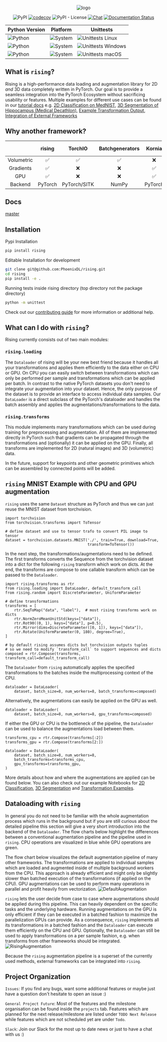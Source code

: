 <div align="center">

![logo](docs/source/images/logo/rising_logo.svg "rising")

![PyPI](https://img.shields.io/pypi/v/rising)
[![codecov](https://codecov.io/gh/PhoenixDL/rising/branch/master/graph/badge.svg)](https://codecov.io/gh/PhoenixDL/rising)
![PyPI - License](https://img.shields.io/pypi/l/rising)
[![Chat](https://img.shields.io/badge/Slack-PhoenixDL-orange)](https://join.slack.com/t/phoenixdl/shared_invite/enQtODgwODI0MTE1MjgzLTJkZDE4N2NhM2VmNzVhYTEyMzI3NzFmMDY0NjM3MzJlZWRmMTk5ZWM1YzY2YjY5ZGQ1NWI1YmJmOTdiYTdhYTE)
[![Documentation Status](https://readthedocs.org/projects/rising/badge/?version=latest)](https://rising.readthedocs.io/en/latest/?badge=latest)

</div>

| Python Version                                                 | Platform                                             | Unittests                                                                                         |
|----------------------------------------------------------------|------------------------------------------------------|---------------------------------------------------------------------------------------------------|
| ![Python](https://img.shields.io/badge/python-3.6/3.7/3.8-orange) | ![System](https://img.shields.io/badge/Linux-blue)   | ![Unittests Linux](https://github.com/PhoenixDL/rising/workflows/Unittests%20Linux/badge.svg)     |
| ![Python](https://img.shields.io/badge/python-3.6/3.7/3.8-orange) | ![System](https://img.shields.io/badge/Windows-blue) | ![Unittests Windows](https://github.com/PhoenixDL/rising/workflows/Unittests%20Windows/badge.svg) |
| ![Python](https://img.shields.io/badge/python-3.6/3.7/3.8-orange) | ![System](https://img.shields.io/badge/MacOS-blue)   | ![Unittests macOS](https://github.com/PhoenixDL/rising/workflows/Unittests%20MacOS/badge.svg)    |

## What is `rising`?
Rising is a high-performance data loading and augmentation library for 2D *and* 3D data completely written in PyTorch.
Our goal is to provide a seamless integration into the PyTorch Ecosystem without sacrificing usability or features.
Multiple examples for different use cases can be found in our [tutorial docs](https://rising.readthedocs.io/en/latest/tutorials.html) e.g. 
[2D Classification on MedNIST](https://github.com/PhoenixDL/rising/blob/master/notebooks/classification_2d_mednist.ipynb),
[3D Segmentation of Hippocampus (Medical Decathlon)](https://github.com/PhoenixDL/rising/blob/master/notebooks/lightning_segmentation.ipynb),
[Example Transformation Output](https://rising.readthedocs.io/en/latest/transformations.html),
[Integration of External Frameworks](https://rising.readthedocs.io/en/latest/external_augmentation.html)

## Why another framework?
|  | rising | TorchIO | Batchgenerators | Kornia | DALI | Vanilla PyTorch | Albumentations |
|:----------:|:-------:|:------------:|:---------------:|:-------:|:----:|:---------------:|:--------------:|
| Volumetric | ✅ | ✅ | ✅ | ❌ | ❌ | ❌ | ❌ |
| Gradients | ✅ | ❌ | ❌ | ✅ | ❌ | ❌ | ❌ |
| GPU | ✅ | ❌ | ❌ | ✅ | ✅ | ❌ | ❌ |
| Backend | PyTorch | PyTorch/SITK | NumPy | PyTorch | C++ | PyTorch | NumPy |

## Docs
[master](https://rising.readthedocs.io/en/latest/)

## Installation
Pypi Installation
```bash
pip install rising
```

Editable Installation for development

```bash
git clone git@github.com:PhoenixDL/rising.git
cd rising
pip install -e .
```

Running tests inside rising directory (top directory not the package directory)
```bash
python -m unittest
```

Check out our [contributing guide](https://rising.readthedocs.io/en/latest/contributing.html) for more information or additional help.

## What can I do with `rising`?
Rising currently consists out of two main modules:

### `rising.loading`
The `Dataloader` of rising will be your new best friend because it handles all your transformations and applies them efficiently to the data either on CPU or GPU.
On CPU you can easily switch between transformations which can only be performed per sample and transformations which can be applied per batch.
In contrast to the native PyTorch datasets you don't need to integrate your augmentation into your dataset.
Hence, the only purpose of the dataset is to provide an interface to access individual data samples.
Our `DataLoader` is a direct subclass of the PyTorch's dataloader and handles the batch assembly and applies the augmentations/transformations to the data.

### `rising.transforms`
This module implements many transformations which can be used during training for preprocessing and augmentation.
All of them are implemented directly in PyTorch such that gradients can be propagated through the transformations and (optionally) it can be applied on the GPU.
Finally, all transforms are implemented for 2D (natural images) and 3D (volumetric) data.

In the future, support for keypoints and other geometric primitives which can be assembled by connected points will be added.

## `rising` MNIST Example with CPU and GPU augmentation
`rising` uses the same `Dataset` structure as PyTorch and thus we can just reuse the MNIST dataset from torchvision.
```python3
import torchvision
from torchvision.transforms import ToTensor

# define dataset and use to tensor trafo to convert PIL image to tensor
dataset = torchvision.datasets.MNIST('./', train=True, download=True,
                                     transform=ToTensor())
```

In the next step, the transformations/augmentations need to be defined.
The first transforms converts the Sequence from the torchvision dataset into a dict for the following `rising` transform which work on dicts.
At the end, the transforms are compose to one callable transform which can be passed to the `Dataloader`. 

```python3
import rising.transforms as rtr
from rising.loading import DataLoader, default_transform_call
from rising.random import DiscreteParameter, UniformParameter

# define transformations
transforms = [
    rtr.SeqToMap("data", "label"),  # most rising transforms work on dicts
    rtr.NormZeroMeanUnitStd(keys=["data"]),
    rtr.Rot90((0, 1), keys=["data"], p=0.5),
    rtr.Mirror(dims=DiscreteParameter([0, 1]), keys=["data"]),
    rtr.Rotate(UniformParameter(0, 180), degree=True),
]

# by default rising assumes dicts but torchvision outputs tuples
# so we need to modify `transform_call` to support sequences and dicts
composed = rtr.Compose(transforms, transform_call=default_transform_call)
```

The `Dataloader` from `rising` automatically applies the specified transformations to the batches inside the multiprocessing context of the CPU.
```python3
dataloader = DataLoader(
    dataset, batch_size=8, num_workers=8, batch_transforms=composed)
```

Alternatively, the augmentations can easily be applied on the GPU as well.
```python3
dataloader = DataLoader(
    dataset, batch_size=8, num_workers=8, gpu_transforms=composed)
```

If either the GPU or CPU is the bottleneck of the pipeline, the `Dataloader` can be used to balance the augmentations load between them.
```python3
transforms_cpu = rtr.Compose(transforms[:2])
transforms_gpu = rtr.Compose(transforms[2:])

dataloader = DataLoader(
    dataset, batch_size=8, num_workers=8,
    batch_transforms=transforms_cpu,
    gpu_transforms=transforms_gpu,
)
```

More details about how and where the augmentations are applied can be found below.
You can also check out our example Notebooks for [2D Classification](https://github.com/PhoenixDL/rising/blob/master/notebooks/classification_2d_mednist.ipynb), [3D Segmentation](https://github.com/PhoenixDL/rising/blob/master/notebooks/lightning_segmentation.ipynb)
and [Transformation Examples](https://rising.readthedocs.io/en/latest/transformations.html).

## Dataloading with `rising`
In general you do not need to be familiar with the whole augmentation process which runs in the background but if you are still curious about the
detailed pipeline this section will give a very short introduction into the backend of the `Dataloader`.
The flow charts below highlight the differences between a conventional augmentation pipeline and the pipeline used in `rising`.
CPU operations are visualized in blue while GPU operations are green.

The flow chart below visualizes the default augmentation pipeline of many other frameworks.
The transformations are applied to individual samples which are loaded and augmented inside of multiple background workers from the CPU.
This approach is already efficient and might only be slightly slower than batched execution of the transformations (if applied on the CPU).
GPU augmentations can be used to perform many operations in parallel and profit heavily from vectorization.
![DefaultAugmentation](docs/source/images/dataloading/default.svg "default augmentation pipeline")

`rising` lets the user decide from case to case where augmentations should be applied during this pipeline.
This can heavily dependent on the specific tasks and the underlying hardware.
Running augmentations on the GPU is only efficient if they can be executed in a batched fashion to maximize the parallelization GPUs can provide.
As a consequence, `rising` implements all its transformations in a batched fashion and the `Dataloader` can execute them efficiently on the CPU and GPU.
Optionally, the `Dataloader` can still be used to apply transformations on a per sample fashion, e.g. when transforms from other frameworks should be integrated.
![RisingAugmentation](docs/source/images/dataloading/rising.svg "rising augmentation pipeline")

Because the `rising` augmentation pipeline is a superset of the currently used methods, external frameworks can be integrated into `rising`.

## Project Organization
`Issues`: If you find any bugs, want some additional features or maybe just have a question don't hesitate to open an issue :)

`General Project Future`: Most of the features and the milestone organisation can be found inside the `projects` tab.
Features which are planned for the next release/milestone are listed under `TODO Next Release` while features which are not scheduled yet are under `Todo`.

`Slack`: Join our Slack for the most up to date news or just to have a chat with us :) 
